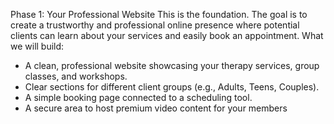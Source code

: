 Phase 1: Your Professional Website
This is the foundation. The goal is to create a trustworthy and professional online presence where
potential clients can learn about your services and easily book an appointment.
What we will build:
- A clean, professional website showcasing your therapy services, group classes, and workshops.
- Clear sections for different client groups (e.g., Adults, Teens, Couples).
- A simple booking page connected to a scheduling tool.
- A secure area to host premium video content for your members
